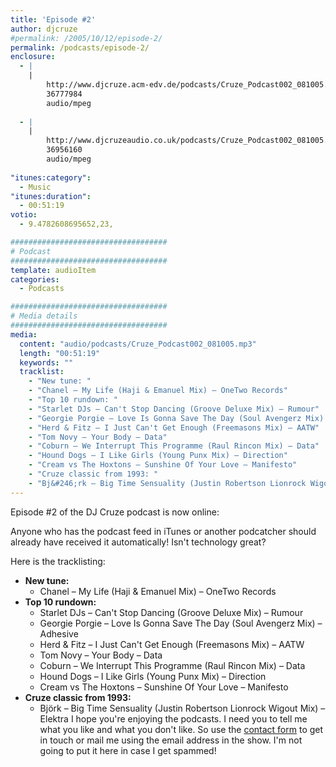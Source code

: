 ```yaml
---
title: 'Episode #2'
author: djcruze
#permalink: /2005/10/12/episode-2/
permalink: /podcasts/episode-2/
enclosure:
  - |
    |
        http://www.djcruze.acm-edv.de/podcasts/Cruze_Podcast002_081005.mp3
        36777984
        audio/mpeg
        
  - |
    |
        http://www.djcruzeaudio.co.uk/podcasts/Cruze_Podcast002_081005.mp3
        36956160
        audio/mpeg
        
"itunes:category":
  - Music
"itunes:duration":
  - 00:51:19
votio:
  - 9.4782608695652,23,

###################################
# Podcast
###################################
template: audioItem
categories:
  - Podcasts

###################################
# Media details
###################################
media:
  content: "audio/podcasts/Cruze_Podcast002_081005.mp3"
  length: "00:51:19"
  keywords: ""
  tracklist:
    - "New tune: "
    - "Chanel – My Life (Haji & Emanuel Mix) – OneTwo Records"
    - "Top 10 rundown: "
    - "Starlet DJs – Can't Stop Dancing (Groove Deluxe Mix) – Rumour"
    - "Georgie Porgie – Love Is Gonna Save The Day (Soul Avengerz Mix) – Adhesive"
    - "Herd & Fitz – I Just Can't Get Enough (Freemasons Mix) – AATW"
    - "Tom Novy – Your Body – Data"
    - "Coburn – We Interrupt This Programme (Raul Rincon Mix) – Data"
    - "Hound Dogs – I Like Girls (Young Punx Mix) – Direction"
    - "Cream vs The Hoxtons – Sunshine Of Your Love – Manifesto"
    - "Cruze classic from 1993: "
    - "Bj&#246;rk – Big Time Sensuality (Justin Robertson Lionrock Wigout Mix) – Elektra"
---
```

Episode #2 of the DJ Cruze podcast is now online:

Anyone who has the podcast feed in iTunes or another podcatcher should already have received it automatically! Isn't technology great?

Here is the tracklisting:

  * **New tune:** 
      * Chanel – My Life (Haji & Emanuel Mix) – OneTwo Records
  * **Top 10 rundown:** 
      * Starlet DJs – Can't Stop Dancing (Groove Deluxe Mix) – Rumour
      * Georgie Porgie – Love Is Gonna Save The Day (Soul Avengerz Mix) – Adhesive
      * Herd & Fitz – I Just Can't Get Enough (Freemasons Mix) – AATW
      * Tom Novy – Your Body – Data
      * Coburn – We Interrupt This Programme (Raul Rincon Mix) – Data
      * Hound Dogs – I Like Girls (Young Punx Mix) – Direction
      * Cream vs The Hoxtons – Sunshine Of Your Love – Manifesto
  * **Cruze classic from 1993:** 
      * Bj&#246;rk – Big Time Sensuality (Justin Robertson Lionrock Wigout Mix) – Elektra
I hope you're enjoying the podcasts. I need you to tell me what you like and what you don't like. So use the [contact form][3] to get in touch or mail me using the email address in the show. I'm not going to put it here in case I get spammed!</ul>

 [1]: http://www.djcruzeaudio.co.uk/podcasts/Cruze_Podcast002_081005.mp3
 [2]: http://www.djcruze.co.uk/cms/podcasts/feed/rss2
 [3]: http://www.djcruze.co.uk/cms/contact/